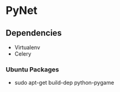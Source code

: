 # PyNet
## Dependencies
* Virtualenv
* Celery

### Ubuntu Packages
* sudo apt-get build-dep python-pygame

